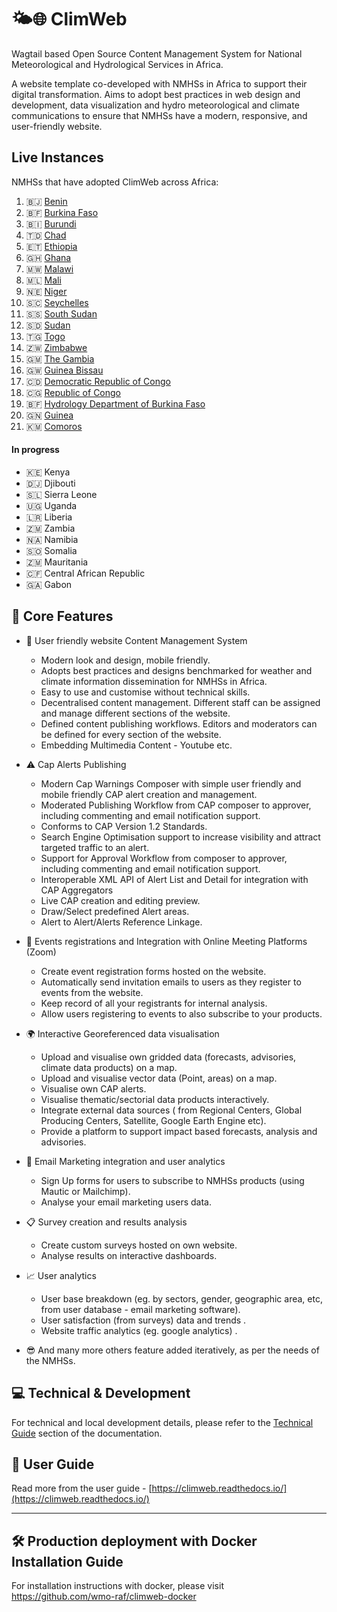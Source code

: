 # 🌤️🌐 ClimWeb

Wagtail based Open Source Content Management System for National Meteorological and Hydrological Services in Africa.

A website template co-developed with NMHSs in Africa to support their digital transformation. Aims to adopt best
practices in web design and development, data visualization and hydro meteorological and climate communications to
ensure that NMHSs have a modern, responsive, and user-friendly website.

## Live Instances

NMHSs that have adopted ClimWeb across Africa:

1. 🇧🇯 [Benin](https://www.meteobenin.bj/)
2. 🇧🇫 [Burkina Faso](https://www.meteoburkina.bf/)
3. 🇧🇮 [Burundi](https://www.igebu.bi/)
4. 🇹🇩 [Chad](https://www.meteotchad.org/)
5. 🇪🇹 [Ethiopia](https://www.ethiomet.gov.et/)
6. 🇬🇭 [Ghana](https://www.meteo.gov.gh/)
7. 🇲🇼 [Malawi](https://www.metmalawi.gov.mw/)
8. 🇲🇱 [Mali](https://www.malimeteo.ml/)
9. 🇳🇪 [Niger](https://www.niger-meteo.ne/)
10. 🇸🇨 [Seychelles](https://www.meteo.sc/)
11. 🇸🇸 [South Sudan](https://meteosouthsudan.com.ss/)
12. 🇸🇩 [Sudan](https://meteosudan.sd/)
13. 🇹🇬 [Togo](https://www.anamet-togo.com/)
14. 🇿🇼 [Zimbabwe](https://www.weatherzw.org.zw/)
15. 🇬🇲 [The Gambia](https://meteogambia.org/)
16. 🇬🇼 [Guinea Bissau](https://www.meteoguinebissau.org/)
17. 🇨🇩 [Democratic Republic of Congo](https://www.meteordcongo.cd/)
18. 🇨🇬 [Republic of Congo](http://dirmet.cg/)
19. 🇧🇫 [Hydrology Department of Burkina Faso](https://dgre.gov.bf/)
20. 🇬🇳 [Guinea](https://anmeteo.gov.gn/)
21. 🇰🇲 [Comoros](https://meteocomores.km/)

#### In progress

- 🇰🇪 Kenya
- 🇩🇯 Djibouti
- 🇸🇱 Sierra Leone
- 🇺🇬 Uganda
- 🇱🇷 Liberia
- 🇿🇲 Zambia
- 🇳🇦 Namibia
- 🇸🇴 Somalia
- 🇿🇲 Mauritania
- 🇨🇫 Central African Republic
- 🇬🇦 Gabon 

## 🌟 Core Features

- 🙂 User friendly website Content Management System
    - Modern look and design, mobile friendly.
    - Adopts best practices and designs benchmarked for weather and climate information dissemination for NMHSs in
      Africa.
    - Easy to use and customise without technical skills.
    - Decentralised content management. Different staff can be assigned and manage different sections of the website.
    - Defined content publishing workflows. Editors and moderators can be defined for every section of the website.
    - Embedding Multimedia Content - Youtube etc.

- ⚠️ Cap Alerts Publishing
    - Modern Cap Warnings Composer with simple user friendly and mobile friendly CAP alert creation and management.
    - Moderated Publishing Workflow from CAP composer to approver, including commenting and email notification support.
    - Conforms to CAP Version 1.2 Standards.
    - Search Engine Optimisation support to increase visibility and attract targeted traffic to an alert.
    - Support for Approval Workflow from composer to approver, including commenting and email notification support.
    - Interoperable XML API of Alert List and Detail for integration with CAP Aggregators
    - Live CAP creation and editing preview.
    - Draw/Select predefined Alert areas.
    - Alert to Alert/Alerts Reference Linkage.

- 📆 Events registrations and Integration with Online Meeting Platforms (Zoom)
    - Create event registration forms hosted on the website.
    - Automatically send invitation emails to users as they register to events from the website.
    - Keep record of all your registrants for internal analysis.
    - Allow users registering to events to also subscribe to your products.
- 🌍 Interactive Georeferenced data visualisation
    - Upload and visualise own gridded data (forecasts, advisories, climate data products) on a map.
    - Upload and visualise vector data (Point, areas) on a map.
    - Visualise own CAP alerts.
    - Visualise thematic/sectorial data products interactively.
    - Integrate external data sources ( from Regional Centers, Global Producing Centers, Satellite, Google Earth Engine
      etc).
    - Provide a platform to support impact based forecasts, analysis and advisories.

- 📧 Email Marketing integration and user analytics
    - Sign Up forms for users to subscribe to NMHSs products (using Mautic or Mailchimp).
    - Analyse your email marketing users data.
- 📋 Survey creation and results analysis
    - Create custom surveys hosted on own website.
    - Analyse results on interactive dashboards.
- 📈 User analytics
    - User base breakdown (eg. by sectors, gender, geographic area, etc, from user database - email marketing software).
    - User satisfaction (from surveys) data and trends .
    - Website traffic analytics (eg. google analytics) .
- 😎 And many more others feature added iteratively, as per the needs of the NMHSs.

## 💻 Technical & Development

For technical and local development details, please refer to
the [Technical Guide](https://climweb.readthedocs.io/en/latest/_docs/technical/index.html) section of the documentation.

## 📕 User Guide

Read more from the user guide - [https://climweb.readthedocs.io/](https://climweb.readthedocs.io/)

---

## 🛠️ Production deployment with Docker Installation Guide

For installation instructions with docker, please visit https://github.com/wmo-raf/climweb-docker
